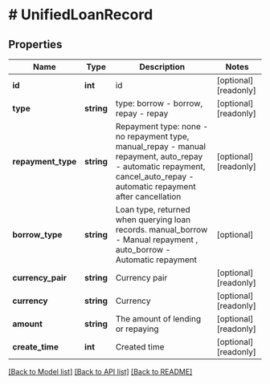 # # UnifiedLoanRecord

## Properties

Name | Type | Description | Notes
------------ | ------------- | ------------- | -------------
**id** | **int** | id | [optional] [readonly] 
**type** | **string** | type: borrow - borrow, repay - repay | [optional] [readonly] 
**repayment_type** | **string** | Repayment type: none - no repayment type, manual_repay - manual repayment, auto_repay - automatic repayment, cancel_auto_repay - automatic repayment after cancellation | [optional] [readonly] 
**borrow_type** | **string** | Loan type, returned when querying loan records. manual_borrow - Manual repayment , auto_borrow - Automatic repayment | [optional] 
**currency_pair** | **string** | Currency pair | [optional] [readonly] 
**currency** | **string** | Currency | [optional] [readonly] 
**amount** | **string** | The amount of lending or repaying | [optional] [readonly] 
**create_time** | **int** | Created time | [optional] [readonly] 

[[Back to Model list]](../../README.md#documentation-for-models) [[Back to API list]](../../README.md#documentation-for-api-endpoints) [[Back to README]](../../README.md)
